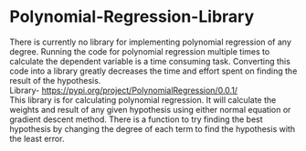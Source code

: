 # Polynomial-Regression-Library
There is currently no library for implementing polynomial regression of any degree. Running the code for polynomial regression multiple times to calculate the dependent variable is a time consuming task. Converting this code into a library greatly decreases the time and effort spent on finding the result of the hypothesis. <br />
Library- https://pypi.org/project/PolynomialRegression/0.0.1/ <br />
This library is for calculating polynomial regression. It will calculate the weights and result of any given hypothesis using either normal equation or gradient descent method. There is a function to try finding the best hypothesis by changing the degree of each term to find the hypothesis with the least error.
